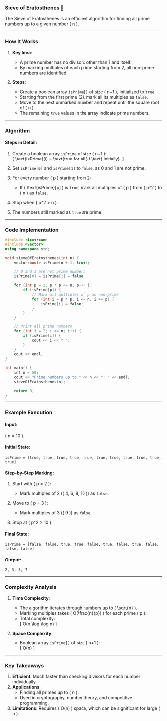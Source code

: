 
### **Sieve of Eratosthenes** 🚀  

The Sieve of Eratosthenes is an efficient algorithm for finding all prime numbers up to a given number \( n \).  

---

### **How It Works**  

1. **Key Idea**:  
   - A prime number has no divisors other than 1 and itself.  
   - By marking multiples of each prime starting from 2, all non-prime numbers are identified.  

2. **Steps**:  
   - Create a boolean array `isPrime[]` of size \( n+1 \), initialized to `true`.  
   - Starting from the first prime (2), mark all its multiples as `false`.  
   - Move to the next unmarked number and repeat until the square root of \( n \).  
   - The remaining `true` values in the array indicate prime numbers.  

---

### **Algorithm**  

#### **Steps in Detail**:  

1. Create a boolean array `isPrime` of size \( n+1 \):  
   \[
   \text{isPrime}[i] = \text{true for all } i \text{ initially}.
   \]  

2. Set `isPrime[0]` and `isPrime[1]` to `false`, as 0 and 1 are not prime.  

3. For every number \( p \) starting from 2:  
   - If \( \text{isPrime}[p] \) is `true`, mark all multiples of \( p \) from \( p^2 \) to \( n \) as `false`.  

4. Stop when \( p^2 > n \).  

5. The numbers still marked as `true` are prime.  

---

### **Code Implementation**  

```cpp  
#include <iostream>  
#include <vector>  
using namespace std;  

void sieveOfEratosthenes(int n) {  
    vector<bool> isPrime(n + 1, true);  

    // 0 and 1 are not prime numbers  
    isPrime[0] = isPrime[1] = false;  

    for (int p = 2; p * p <= n; p++) {  
        if (isPrime[p]) {  
            // Mark all multiples of p as non-prime  
            for (int i = p * p; i <= n; i += p) {  
                isPrime[i] = false;  
            }  
        }  
    }  

    // Print all prime numbers  
    for (int i = 2; i <= n; i++) {  
        if (isPrime[i]) {  
            cout << i << " ";  
        }  
    }  
    cout << endl;  
}  

int main() {  
    int n = 50;  
    cout << "Prime numbers up to " << n << ": " << endl;  
    sieveOfEratosthenes(n);  

    return 0;  
}  
```  

---

### **Example Execution**  

#### **Input**:  
\( n = 10 \).  

#### **Initial State**:  
`isPrime = [true, true, true, true, true, true, true, true, true, true, true]`  

#### **Step-by-Step Marking**:  
1. Start with \( p = 2 \):  
   - Mark multiples of 2 (\( 4, 6, 8, 10 \)) as `false`.  

2. Move to \( p = 3 \):  
   - Mark multiples of 3 (\( 9 \)) as `false`.  

3. Stop at \( p^2 > 10 \).  

#### **Final State**:  
`isPrime = [false, false, true, true, false, true, false, true, false, false, false]`  

#### **Output**:  
`2, 3, 5, 7`  

---

### **Complexity Analysis**  

1. **Time Complexity**:  
   - The algorithm iterates through numbers up to \( \sqrt{n} \).  
   - Marking multiples takes \( O(\frac{n}{p}) \) for each prime \( p \).  
   - Total complexity:  
     \[
     O(n \log \log n)
     \]  

2. **Space Complexity**:  
   - Boolean array `isPrime[]` of size \( n+1 \):  
     \[
     O(n)
     \]  

---

### **Key Takeaways**  

1. **Efficient**: Much faster than checking divisors for each number individually.  
2. **Applications**:  
   - Finding all primes up to \( n \).  
   - Used in cryptography, number theory, and competitive programming.  
3. **Limitations**: Requires \( O(n) \) space, which can be significant for large \( n \).  
